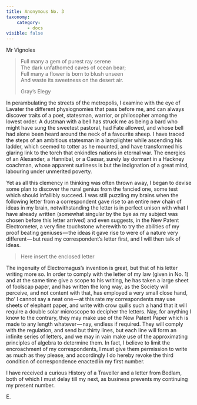 ```yaml
---
title: Anonymous No. 3
taxonomy:
    category:
        - docs
visible: false
---
```


<div class="author">Mr Vignoles</div>

> Full many a gem of purest ray serene  
> The dark unfathomed caves of ocean bear;  
> Full many a flower is born to blush unseen  
> And waste its sweetness on the desert air.
> 
> Gray’s Elegy

In perambulating the streets of the metropolis, I examine with the eye of Lavater the different physiognomies that pass before me, and can always discover traits of a poet, statesman, warrior, or philosopher among the lowest order. A dustman with a bell has struck me as being a bard who might have sung the sweetest pastoral, had Fate allowed, and whose bell had alone been heard around the neck of a favourite sheep. I have traced the steps of an ambitious statesman in a lamplighter while ascending his ladder, which seemed to totter as he mounted, and have transformed his glaring link to the torch that enkindles nations in eternal war. The energies of an Alexander, a Hannibal, or a Caesar, surely lay dormant in a Hackney coachman, whose apparent surliness is but the indignation of a great mind, labouring under unmerited poverty.

Yet as all this clemency in thinking was often thrown away, I began to devise some plan to discover the rural genius from the fancied one, some test which should infallibly succeed. I was still puzzling my brains when the following letter from a correspondent gave rise to an entire new chain of ideas in my brain, notwithstanding the letter is in perfect unison with what I have already written (somewhat singular by the bye as my subject was chosen before this letter arrived) and even suggests, in the New Patent Electrometer, a very fine touchstone wherewith to try the abilities of my proof beating geniuses — the ideas it gave rise to were of a nature very different — but read my correspondent’s letter first, and I will then talk of ideas.

> Here insert the enclosed letter


The ingenuity of Electromagus’s invention is great, but that of his letter writing more so. In order to comply with the letter of my law (given in No. 1) and at the same time give a scope to his writing, he has taken a large sheet of foolscap paper, and has written the long way, as the Society will perceive, and not content with that, has employed a very small close hand, tho’ I cannot say a neat one — at this rate my correspondents may use sheets of elephant paper, and write with crow quills such a hand that it will require a double solar microscope to decipher the letters. Nay, for anything I know to the contrary, they may make use of the New Patent Paper which is made to any length whatever — nay, endless if required. They will comply with the regulation, and send but thirty lines, but each line will form an infinite series of letters, and we may in vain make use of the approximating principles of algebra to determine them.  In fact, I believe to limit the encroachment of my correspondents, I must give them permission to write as much as they please, and accordingly I do hereby revoke the third condition of correspondence enacted in my first number.

I have received a curious History of a Traveller and a letter from Bedlam, both of which I must delay till my next, as business prevents my continuing my present number.  

E. 